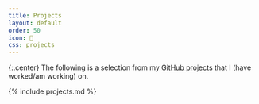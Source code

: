 ```yaml
---
title: Projects
layout: default
order: 50
icon: 
css: projects
---
```


{:.center}
The following is a selection from my [GitHub projects](https://github.com/xiaoxiae) that I (have worked/am working) on.

{% include projects.md %}
